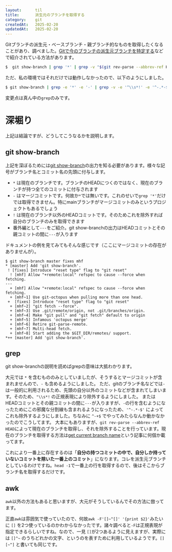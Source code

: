 ```yaml
---
layout:      til
title:       派生元のブランチを取得する
category:    git
createdAt:   2025-02-20
updatedAt:   2025-02-20
---
```


Gitブランチの派生元・ベースブランチ・親ブランチ的なものを取得したくなることがあり、調べました。[Gitで今のブランチの派生元ブランチを特定する](https://qiita.com/upinetree/items/0b74b08b64442f0a89b9)などで紹介されている方法があります。

```bash
$  git show-branch | grep '*' | grep -v "$(git rev-parse --abbrev-ref HEAD)" | head -1 | awk -F'[]~^[]' '{print $2}'
```

ただ、私の環境ではそれだけでは動作しなかったので、以下のようにしました。

```bash
$ git show-branch | grep -e '*' -e '-' | grep -v -e '^\\s*!' -e '^-.*-$' -e "$(git rev-parse --abbrev-ref HEAD)" | head -1 | awk -F'[]~^[]' '{print $2}'
```

変更点は真ん中の`grep`のみです。

# 深堀り

上記は結論ですが、どうしてこうなるかを説明します。

## git show-branch

上記を深ぼるためには[git show-branch](https://git-scm.com/docs/git-show-branch)の出力を知る必要があります。様々な記号がブランチ名とコミット名の先頭に付与します。

- `*` は現在のブランチです。ブランチのHEADにつくのではなく、現在のブランチが持つ全てのコミットに付与されます
- `-` はマージコミットです。何故か`*`では無いです。これのせいで`grep '*'`だけでは取得できません。特にmainブランチがマージコミットのみというプロジェクトもあるでしょう
- `!` は現在のブランチ以外のHEADコミットです。そのためこれを除外すれば自分のブランチのみを取得できます
- 番外編として`---`をご紹介。git show-branchの出力はHEADコミットとその親コミットの間に`---`が入ります

ドキュメントの例を見てみてもそんな感じです（ここにマージコミットの存在がありませんが）。

```
$ git show-branch master fixes mhf
* [master] Add 'git show-branch'.
 ! [fixes] Introduce "reset type" flag to "git reset"
  ! [mhf] Allow "+remote:local" refspec to cause --force when fetching.
---
  + [mhf] Allow "+remote:local" refspec to cause --force when fetching.
  + [mhf~1] Use git-octopus when pulling more than one head.
 +  [fixes] Introduce "reset type" flag to "git reset"
  + [mhf~2] "git fetch --force".
  + [mhf~3] Use .git/remote/origin, not .git/branches/origin.
  + [mhf~4] Make "git pull" and "git fetch" default to origin
  + [mhf~5] Infamous 'octopus merge'
  + [mhf~6] Retire git-parse-remote.
  + [mhf~7] Multi-head fetch.
  + [mhf~8] Start adding the $GIT_DIR/remotes/ support.
*++ [master] Add 'git show-branch'.
```

## grep

git show-branchの説明を読めばgrepの意味は大抵わかります。

大元では `*` を含むもののみとしていましたが、そうするとマージコミットが含まれませんので、`-` も含めるようにしました。
ただ、gitのブランチ名などでは`-`は一般的に利用されるため、先頭の自分以外のコミットなどが含まれてしまいます。そのため、`"\\s*!` の正規表現により除外するようにしました。
またはHEADコミットとその親コミットの間に`---`が入りますが、`-`の行を含むようになったためにこの邪魔な分割線も含まれるようになったため、`'^-.*-$'` によってこれも除外するようにしました。ちなみに `^-+$` でやってみたらなんか動かなかったのでこうしてます。
大本にもありますが、`git rev-parse --abbrev-ref HEAD`によって現在のブランチを取得し、それを除外することを行っています。現在のブランチを取得する方法は[get current branch name](https://qiita.com/sugyan/items/83e060e895fa8ef2038c)という記事に何個か載ってます。

これにより一番上に存在するのは「**自分の持つコミットの中で、自分しか持っていないコミットを除いた一番上のコミット**」になります。コレを派生元ブランチとしているわけですね。`head -1`で一番上の行を取得するので、後はそこからブランチ名を取得するだけです。

## awk

`awk`以外の方法もあると思いますが、大元がそうしているんでその方法に倣ってます。

正直`awk`は雰囲気で使っていたので、何故`awk -F'[]~^[]' '{print $2}'`みたいに `[]` を2つ使っているのかわからなかったです。諸々調べると`-F`は正規表現が指定できるらしいですね。なので、一見 `[]`が2つあるように見えますが、実際には `[]^~` のうちどれかの文字、というのを表すために利用しているようです。`[][~^]` と書いても同じです。
